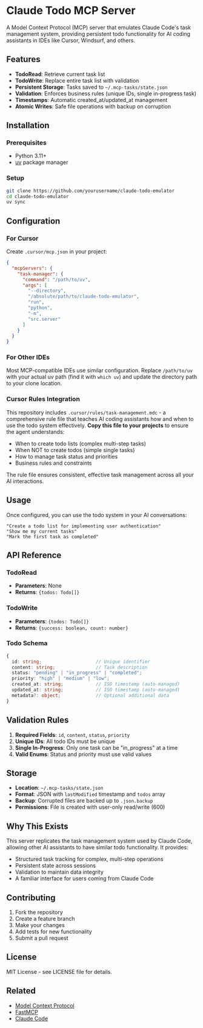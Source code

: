 # Claude Todo MCP Server

A Model Context Protocol (MCP) server that emulates Claude Code's task management system, providing persistent todo functionality for AI coding assistants in IDEs like Cursor, Windsurf, and others.

## Features

- **TodoRead**: Retrieve current task list
- **TodoWrite**: Replace entire task list with validation
- **Persistent Storage**: Tasks saved to `~/.mcp-tasks/state.json`
- **Validation**: Enforces business rules (unique IDs, single in-progress task)
- **Timestamps**: Automatic created_at/updated_at management
- **Atomic Writes**: Safe file operations with backup on corruption

## Installation

### Prerequisites

- Python 3.11+
- [uv](https://github.com/astral-sh/uv) package manager

### Setup

```bash
git clone https://github.com/yourusername/claude-todo-emulator
cd claude-todo-emulator
uv sync
```

## Configuration

### For Cursor

Create `.cursor/mcp.json` in your project:

```json
{
  "mcpServers": {
    "task-manager": {
      "command": "/path/to/uv",
      "args": [
        "--directory",
        "/absolute/path/to/claude-todo-emulator",
        "run",
        "python",
        "-m",
        "src.server"
      ]
    }
  }
}
```

### For Other IDEs

Most MCP-compatible IDEs use similar configuration. Replace `/path/to/uv` with your actual uv path (find it with `which uv`) and update the directory path to your clone location.

### Cursor Rules Integration

This repository includes `.cursor/rules/task-management.mdc` - a comprehensive rule file that teaches AI coding assistants how and when to use the todo system effectively. **Copy this file to your projects** to ensure the agent understands:

- When to create todo lists (complex multi-step tasks)
- When NOT to create todos (simple single tasks)
- How to manage task status and priorities
- Business rules and constraints

The rule file ensures consistent, effective task management across all your AI interactions.

## Usage

Once configured, you can use the todo system in your AI conversations:

```
"Create a todo list for implementing user authentication"
"Show me my current tasks"
"Mark the first task as completed"
```

## API Reference

### TodoRead

- **Parameters**: None
- **Returns**: `{todos: Todo[]}`

### TodoWrite

- **Parameters**: `{todos: Todo[]}`
- **Returns**: `{success: boolean, count: number}`

### Todo Schema

```typescript
{
  id: string;                    // Unique identifier
  content: string;               // Task description
  status: "pending" | "in_progress" | "completed";
  priority: "high" | "medium" | "low";
  created_at: string;            // ISO timestamp (auto-managed)
  updated_at: string;            // ISO timestamp (auto-managed)
  metadata?: object;             // Optional additional data
}
```

## Validation Rules

1. **Required Fields**: `id`, `content`, `status`, `priority`
2. **Unique IDs**: All todo IDs must be unique
3. **Single In-Progress**: Only one task can be "in_progress" at a time
4. **Valid Enums**: Status and priority must use valid values

## Storage

- **Location**: `~/.mcp-tasks/state.json`
- **Format**: JSON with `lastModified` timestamp and `todos` array
- **Backup**: Corrupted files are backed up to `.json.backup`
- **Permissions**: File is created with user-only read/write (600)

## Why This Exists

This server replicates the task management system used by Claude Code, allowing other AI assistants to have similar todo functionality. It provides:

- Structured task tracking for complex, multi-step operations
- Persistent state across sessions
- Validation to maintain data integrity
- A familiar interface for users coming from Claude Code

## Contributing

1. Fork the repository
2. Create a feature branch
3. Make your changes
4. Add tests for new functionality
5. Submit a pull request

## License

MIT License - see LICENSE file for details.

## Related

- [Model Context Protocol](https://modelcontextprotocol.io/)
- [FastMCP](https://gofastmcp.com/)
- [Claude Code](https://www.anthropic.com/claude-code)
